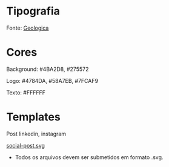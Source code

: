 # Tipografia

Fonte: [Geologica](https://fonts.google.com/specimen/Geologica)

# Cores

Background: #4BA2D8, #275572

Logo: #4784DA, #58A7EB, #7FCAF9

Texto: #FFFFFF

# Templates

Post linkedin, instagram

[social-post.svg](./social-post.svg)

- Todos os arquivos devem ser submetidos em formato .svg.
